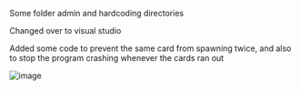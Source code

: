 Some folder admin and hardcoding directories

Changed over to visual studio

Added some code to prevent the same card from spawning twice, and also to stop the program crashing whenever the cards ran out

![image](https://user-images.githubusercontent.com/90699946/155420666-74fc249c-8343-442f-8453-43b464198e06.png)
